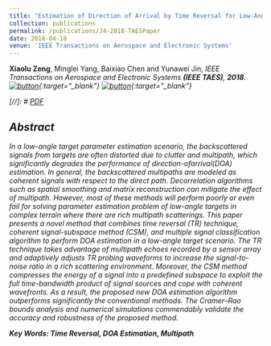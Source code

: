 ```yaml
---
title: "Estimation of Direction of Arrival by Time Reversal for Low-Angle Targets"
collection: publications
permalink: /publications/J4-2018-TAESPaper
date: 2018-04-18
venue: 'IEEE Transactions on Aerospace and Electronic Systems'
---
```

<b>Xiaolu Zeng</b>, Minglei Yang, Baixiao Chen and Yunawei Jin, <i>IEEE Transactions on Aerospace and Electronic Systems **(IEEE TAES)**<i>,  <b>2018</b>. <br>
[![button](http://Xiaolu1263.github.io/images/PDFDownloadV3.png)](http://Xiaolu1263.github.io/files/TAES.pdf){:target="_blank"} [![button](http://Xiaolu1263.github.io/images/BibtextV3.png)](http://Xiaolu1263.github.io/files/J1-AES-Cite.txt){:target="_blank"} <br>
  
[//]: # [PDF](http://Xiaolu1263.github.io/files/TAES.pdf)

## Abstract <br>
In a low-angle target parameter estimation scenario, the backscattered signals from targets are often distorted due to clutter and multipath, which significantly degrades the performance of direction-ofarrival(DOA) estimation. In general, the backscattered multipaths are modeled as coherent signals with respect to the direct path. Decorrelation
algorithms such as spatial smoothing and matrix reconstruction can mitigate the effect of multipath. However, most of these methods will perform poorly or even fail for solving parameter estimation problem of low-angle targets in complex terrain where there are rich multipath scatterings. This paper presents a novel method that combines time reversal (TR) technique, coherent signal-subspace method (CSM), and multiple signal classification algorithm to perform DOA estimation in a low-angle target scenario. The TR technique takes advantage of multipath echoes recorded by a sensor array and adaptively adjusts TR probing waveforms to increase the signal-to-noise ratio in a rich scattering environment. Moreover, the CSM method compresses the energy of a signal into a predefined subspace to exploit the full time-bandwidth product of signal sources and cope with coherent wavefronts. As a result, the proposed new DOA estimation algorithm outperforms significantly the conventional methods. The Cramer–Rao bounds analysis and numerical simulations commendably validate the accuracy and robustness of the proposed method.

**Key Words: Time Reversal, DOA Estimation, Multipath**
